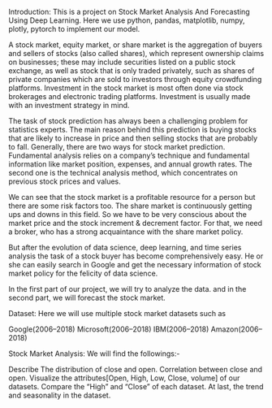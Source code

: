 Introduction:
This is a project on Stock Market Analysis And Forecasting Using Deep Learning. Here we use python, pandas, matplotlib, numpy, plotly, pytorch to implement our model.

A stock market, equity market, or share market is the aggregation of buyers and sellers of stocks (also called shares), which represent ownership claims on businesses; these may include securities listed on a public stock exchange, as well as stock that is only traded privately, such as shares of private companies which are sold to investors through equity crowdfunding platforms. Investment in the stock market is most often done via stock brokerages and electronic trading platforms. Investment is usually made with an investment strategy in mind.

The task of stock prediction has always been a challenging problem for statistics experts. The main reason behind this prediction is buying stocks that are likely to increase in price and then selling stocks that are probably to fall. Generally, there are two ways for stock market prediction. Fundamental analysis relies on a company’s technique and fundamental information like market position, expenses, and annual growth rates. The second one is the technical analysis method, which concentrates on previous stock prices and values.

We can see that the stock market is a profitable resource for a person but there are some risk factors too. The share market is continuously getting ups and downs in this field. So we have to be very conscious about the market price and the stock increment & decrement factor. For that, we need a broker, who has a strong acquaintance with the share market policy.

But after the evolution of data science, deep learning, and time series analysis the task of a stock buyer has become comprehensively easy. He or she can easily search in Google and get the necessary information of stock market policy for the felicity of data science.

In the first part of our project, we will try to analyze the data. and in the second part, we will forecast the stock market.

Dataset:
Here we will use multiple stock market datasets such as

Google(2006–2018)
Microsoft(2006–2018)
IBM(2006–2018)
Amazon(2006–2018)



Stock Market Analysis:
We will find the followings:-

Describe
The distribution of close and open.
Correlation between close and open.
Visualize the attributes[Open, High, Low, Close, volume] of our datasets.
Compare the “High” and “Close” of each dataset.
At last, the trend and seasonality in the dataset.
